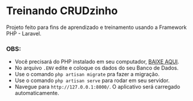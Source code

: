 # Treinando CRUDzinho

Projeto feito para fins de aprendizado e treinamento usando a Framework PHP - Laravel.

### OBS: 

* Você precisará do PHP instalado em seu computador, [BAIXE AQUI](https://www.php.net/downloads). 
* No arquivo `.ENV` edite e coloque os dados do seu Banco de Dados.
* Use o comando `php artisan migrate` pra fazer a migração.
* Use o comando `php artisan serve` para rodar em seu servidor.
* Navegue para `http://127.0.0.1:8000/`. O aplicativo será carregado automaticamente.
